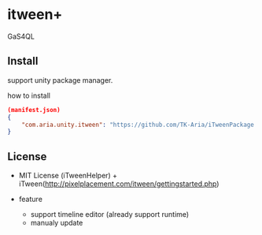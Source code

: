 # itween+

GaS4QL

## Install
support unity package manager.

how to install
```manifest.json
(manifest.json)
{
    "com.aria.unity.itween": "https://github.com/TK-Aria/iTweenPackage.git" 
} 
```

## License
- MIT License (iTweenHelper) + iTween(http://pixelplacement.com/itween/gettingstarted.php)


- feature
  - support timeline editor (already support runtime)
  - manualy update
